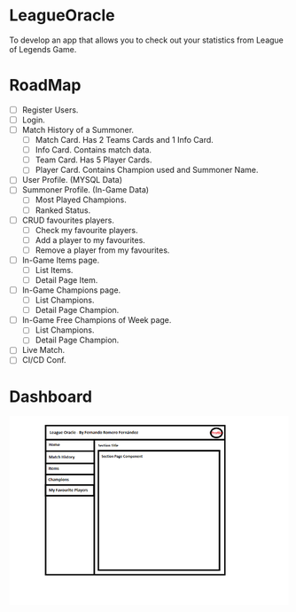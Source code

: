 # LeagueOracle
To develop an app that allows you to check out your statistics from League of Legends Game.

# RoadMap
- [ ] Register Users.
- [ ] Login.
- [ ] Match History of a Summoner.
    - [ ] Match Card. Has 2 Teams Cards and 1 Info Card.
    - [ ] Info Card. Contains match data. 
    - [ ] Team Card. Has 5 Player Cards.
    - [ ] Player Card. Contains Champion used and Summoner Name.
- [ ] User Profile. (MYSQL Data)
- [ ] Summoner Profile. (In-Game Data)
    - [ ] Most Played Champions.
    - [ ] Ranked Status.
- [ ] CRUD favourites players.
    - [ ] Check my favourite players.
    - [ ] Add a player to my favourites.
    - [ ] Remove a player from my favourites.
- [ ] In-Game Items page.
    - [ ] List Items.
    - [ ] Detail Page Item.
- [ ] In-Game Champions page.
    - [ ] List Champions.
    - [ ] Detail Page Champion.
- [ ] In-Game Free Champions of Week page.
    - [ ] List Champions.
    - [ ] Detail Page Champion.
- [ ] Live Match.
- [ ] CI/CD Conf.

# Dashboard
![DashboardImage](./LeagueOracleDashBoard.png)
